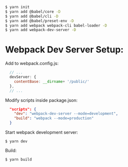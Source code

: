 ```bash
$ yarn init
$ yarn add @babel/core -D
$ yarn add @babel/cli -D
$ yarn add @babel/preset-env -D
$ yarn add webpack webpack-cli babel-loader -D
$ yarn add webpack-dev-server -D
```

# Webpack Dev Server Setup:

Add to webpack.config.js:
```js
  // ...
  devServer: {
    contentBase: __dirname+ '/public/'
  },
  // ...
```

Modify scripts inside package.json:
```json
  "scripts": {
    "dev": "webpack-dev-server --mode=development",
    "build": "webpack --mode=production"
  }
```

Start webpack development server:
```
$ yarn dev
```

Build:
```
$ yarn build
```
